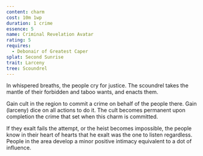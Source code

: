 ```yaml
---
content: charm
cost: 10m 1wp
duration: 1 crime
essence: 5
name: Criminal Revelation Avatar
rating: 5
requires:
  - Debonair of Greatest Caper
splat: Second Sunrise
trait: Larceny
tree: Scoundrel
---
```


In whispered breaths, the people cry for justice. The scoundrel takes the mantle of their forbidden and taboo wants, and enacts them.

Gain cult in the region to commit a crime on behalf of the people there. Gain (larceny) dice on all actions to do it. The cult becomes permanent upon completion the crime that set when this charm is committed.

If they exalt fails the attempt, or the heist becomes impossible, the people know in their heart of hearts that he exalt was the one to listen regardless. People in the area develop a minor positive intimacy equivalent to a dot of influence.

